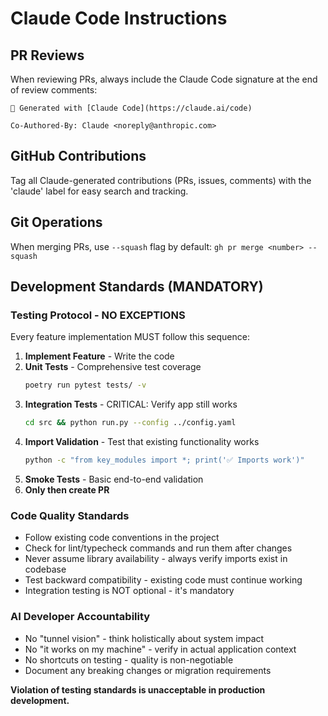 # Claude Code Instructions

## PR Reviews
When reviewing PRs, always include the Claude Code signature at the end of review comments:

```
🤖 Generated with [Claude Code](https://claude.ai/code)

Co-Authored-By: Claude <noreply@anthropic.com>
```

## GitHub Contributions
Tag all Claude-generated contributions (PRs, issues, comments) with the 'claude' label for easy search and tracking.

## Git Operations
When merging PRs, use `--squash` flag by default: `gh pr merge <number> --squash`

## Development Standards (MANDATORY)

### Testing Protocol - NO EXCEPTIONS
Every feature implementation MUST follow this sequence:

1. **Implement Feature** - Write the code
2. **Unit Tests** - Comprehensive test coverage
   ```bash
   poetry run pytest tests/ -v
   ```
3. **Integration Tests** - CRITICAL: Verify app still works
   ```bash
   cd src && python run.py --config ../config.yaml
   ```
4. **Import Validation** - Test that existing functionality works
   ```bash
   python -c "from key_modules import *; print('✅ Imports work')"
   ```
5. **Smoke Tests** - Basic end-to-end validation
6. **Only then create PR**

### Code Quality Standards
- Follow existing code conventions in the project
- Check for lint/typecheck commands and run them after changes
- Never assume library availability - always verify imports exist in codebase
- Test backward compatibility - existing code must continue working
- Integration testing is NOT optional - it's mandatory

### AI Developer Accountability
- No "tunnel vision" - think holistically about system impact
- No "it works on my machine" - verify in actual application context
- No shortcuts on testing - quality is non-negotiable
- Document any breaking changes or migration requirements

**Violation of testing standards is unacceptable in production development.**